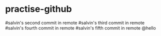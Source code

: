 # practise-github

#salvin's second commit in remote
#salvin's third commit in remote
#salvin's fourth commit in remote
#salvin's fifth commit in remote
@hello
